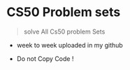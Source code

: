 # CS50 Problem sets

> solve All Cs50  problem Sets

 - week to week uploaded in my github

- Do not Copy Code  !
